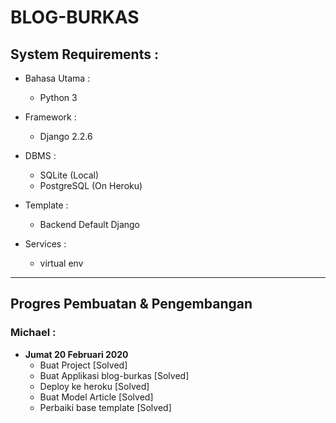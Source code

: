 # BLOG-BURKAS

## System Requirements :
* Bahasa Utama :
  - Python 3

* Framework :
  - Django 2.2.6

* DBMS :
  - SQLite (Local)
  - PostgreSQL (On Heroku)

* Template :
  - Backend Default Django

* Services :
  - virtual env

------------------------------------------------------------------------

## Progres Pembuatan & Pengembangan

### Michael :
  * **Jumat 20  Februari 2020**
    - Buat Project [Solved]
    - Buat Applikasi blog-burkas [Solved]
    - Deploy ke heroku [Solved]
    - Buat Model Article [Solved]
    - Perbaiki base template [Solved]
